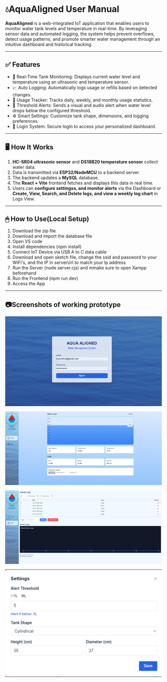 # 💧AquaAligned User Manual

**AquaAligned** is a web-integrated IoT application that enables users to monitor water tank levels and temperature in real-time. By leveraging sensor data and automated logging, the system helps prevent overflows, detect usage patterns, and promote smarter water management through an intuitive dashboard and historical tracking.

---

## ✅ Features

- 🌊 Real-Time Tank Monitoring: Displays current water level and temperature using an ultrasonic and temperature sensor.
- 📈 Auto Logging: Automatically logs usage or refills based on detected changes.
- 📅 Usage Tracker: Tracks daily, weekly, and monthly usage statistics.
- 🔔 Threshold Alerts: Sends a visual and audio alert when water level drops below the configured threshold.
- ⚙️ Smart Settings: Customize tank shape, dimensions, and logging preferences.
- 🔐 Login System: Secure login to access your personalized dashboard.

---

## 🖥️ How It Works

1. **HC-SR04 ultrasonic sensor** and **DS18B20 temperature sensor** collect water data.
2. Data is transmitted via **ESP32/NodeMCU** to a backend server.
3. The backend updates a **MySQL** database.
4. The **React + Vite** frontend fetches and displays this data in real time.
5. Users can **configure settingss, and monitor alerts** via the Dashboard or **Create, View, Search, and Delete logs, and view a weekly log chart**
   in Logs View.

---

## 🖱 How to Use(Local Setup)
1. Download the zip file
2. Download and import the database file
3. Open VS code
4. Install dependencies (npm install)
5. Connect IoT Device via USB A to C data cable
6. Download and open sketch file, change the ssid and password to your WiFi's, and the IP in serverUrl to match your Ip address
7. Run the Server (node server.cjs) and mmake sure to open Xampp beforehand
8. Run the Frontend (npm run dev)
9. Access the App

---

## 📷Screenshots of working prototype
![Image](assets/Login.png)

![Image](assets/Dashboard.png)

![Image](assets/LogsView.png)

![Image](assets/Settings.png)

